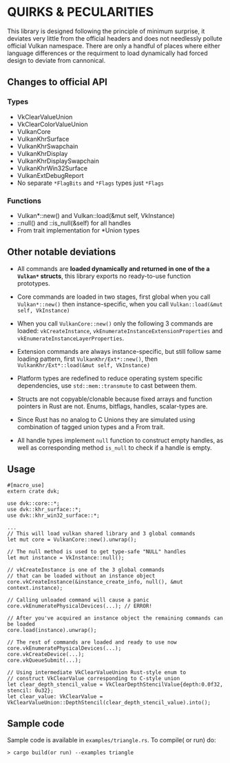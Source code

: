 # QUIRKS & PECULARITIES 
This library is designed following the principle of minimum surprise, it deviates very little from the official headers and does not needlessly pollute official Vulkan namespace. 
There are only a handful of places where either language differences or the requirment to load dynamically had forced design to deviate from cannonical.
## Changes to official API

### Types
* VkClearValueUnion
* VkClearColorValueUnion 
* VulkanCore
* VulkanKhrSurface
* VulkanKhrSwapchain
* VulkanKhrDisplay
* VulkanKhrDisplaySwapchain
* VulkanKhrWin32Surface
* VulkanExtDebugReport
* No separate ```*FlagBits``` and ```*Flags``` types just ```*Flags```

### Functions
* Vulkan*::new() and Vulkan::load(&mut self, VkInstance)
* ::null() and ::is_null(&self) for all handles
* From trait implementation for *Union types

## Other notable deviations

* All commands are **loaded dynamically and returned in one of the a ```Vulkan*``` structs**, this library exports no ready-to-use function prototypes.

* Core commands are loaded in two stages, first global when you call ```Vulkan*::new()``` then instance-specific, when you call ```Vulkan::load(&mut self, VkInstance)```

* When you call ```VulkanCore::new()``` only the following 3 commands are loaded: ```vkCreateInstance```, ```vkEnumerateInstanceExtensionProperties``` and ```vkEnumerateInstanceLayerProperties```.

* Extension commands are always instance-specific, but still follow same loading pattern, first  ```VulkanKhr/Ext*::new()```, then ```VulkanKhr/Ext*::load(&mut self, VkInstance)```

* Platform types are redefined to reduce operating system specific dependencies, use ```std::mem::transmute``` to cast between them.

* Structs are not copyable/clonable because fixed arrays and function pointers in Rust are not. Enums, bitflags, handles, scalar-types are.

* Since Rust has no analog to C Unions they are simulated using combination of tagged union types and a From trait.

* All handle types implement ```null``` function to construct empty handles, as well as corresponding 
method ```is_null``` to check if a handle is empty.

## Usage
```
#[macro_use]
extern crate dvk;

use dvk::core::*;
use dvk::khr_surface::*;
use dvk::khr_win32_surface::*;

...
// This will load vulkan shared library and 3 global commands
let mut core = VulkanCore::new().unwrap(); 

// The null method is used to get type-safe "NULL" handles
let mut instance = VkInstance::null();

// vkCreateInstance is one of the 3 global commands
// that can be loaded without an instance object
core.vkCreateInstance(&instance_create_info, null(), &mut context.instance);

// Calling unloaded command will cause a panic
core.vkEnumeratePhysicalDevices(...); // ERROR!

// After you've acquired an instance object the remaining commands can be loaded
core.load(instance).unwrap(); 

// The rest of commands are loaded and ready to use now
core.vkEnumeratePhysicalDevices(...); 
core.vkCreateDevice(...); 
core.vkQueueSubmit(...);

// Using intermediate VkClearValueUnion Rust-style enum to 
// construct VkClearValue corresponding to C-style union
let clear_depth_stencil_value = VkClearDepthStencilValue{depth:0.0f32, stencil: 0u32};
let clear_value: VkClearValue = VkClearValueUnion::DepthStencil(clear_depth_stencil_value).into();
```
## Sample code
Sample code is available in ```examples/triangle.rs```. To compile( or run) do:
```
> cargo build(or run) --examples triangle
```

